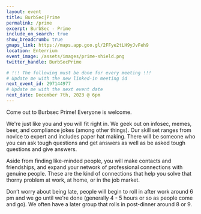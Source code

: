 ```yaml
---
layout: event
title: BurbSec|Prime
permalink: /prime
excerpt: BurbSec - Prime
include_on_search: true
show_breadcrumb: true
gmaps_link: https://maps.app.goo.gl/2FFye2tLH9yJvFeh9
location: Enterrium
event_image: /assets/images/prime-shield.png
twitter_handle: BurbSecPrime

# !!! The following must be done for every meeting !!!
# Update me with the new linked-in meeting id
next_event_id: 297144977
# Update me with the next event date
next_date: December 7th, 2023 @ 6pm
---
```


Come out to Burbsec Prime! Everyone is welcome.

We're just like you and you will fit right in. We geek out on infosec, memes,
beer, and compliance jokes (among other things). Our skill set ranges from
novice to expert and includes paper hat making. There will be someone who you
can ask tough questions and get answers as well as be asked tough questions
and give answers.

Aside from finding like-minded people, you will make contacts and friendships,
and expand your network of professional connections with genuine people. These
are the kind of connections that help you solve that thorny problem at work,
at home, or in the job market.

Don’t worry about being late, people will begin to roll in after work around
6 pm and we go until we're done (generally 4 - 5 hours or so as people come
and go). We often have a later group that rolls in post-dinner around 8 or 9.
